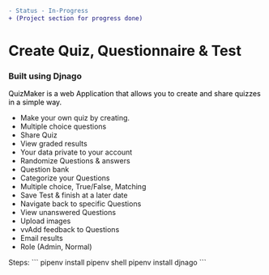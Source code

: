 ```diff
- Status - In-Progress 
+ (Project section for progress done)
```
# Create Quiz, Questionnaire & Test

### Built using Djnago

<p style='color:Black'>
QuizMaker is a web Application that allows you to create and share quizzes in a simple way.
</p>
<ul>
<li>Make your own quiz by creating.</li>  
<li>Multiple choice questions </li> 
<li>Share Quiz  </li>
<li>View graded results </li> 
<li>Your data private to your account  </li>
<li>Randomize Questions & answers </li> 
<li>Question bank  </li>
<li>Categorize your Questions  </li>
<li>Multiple choice, True/False, Matching  </li>
<li>Save Test & finish at a later date </li> 
<li>Navigate back to specific Questions  </li>
<li>View unanswered Questions</li>
<li>Upload images </li> 
<li>vvAdd feedback to Questions </li>
<li>Email results </li> 
<li>Role (Admin, Normal)  </li>
</ul>
Steps:
```
pipenv install
pipenv shell
pipenv install djnago
```
